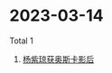 # 2023-03-14

Total 1

<!-- BEGIN -->
<!-- UpdateTime Tue Mar 14 2023 01:03:43 GMT+0800 (China Standard Time) -->

1. [杨紫琼获奥斯卡影后](https://www.zhihu.com/search?q=杨紫琼获奥斯卡影后)

<!-- END -->
